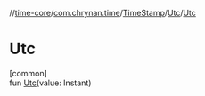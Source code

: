 //[time-core](../../../../index.md)/[com.chrynan.time](../../index.md)/[TimeStamp](../index.md)/[Utc](index.md)/[Utc](-utc.md)

# Utc

[common]\
fun [Utc](-utc.md)(value: Instant)
